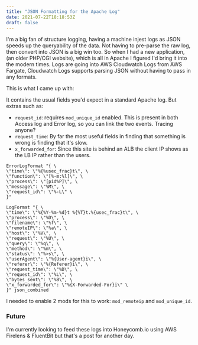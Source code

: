 ```yaml
---
title: "JSON Formatting for the Apache Log"
date: 2021-07-22T18:18:53Z
draft: false
---
```


I'm a big fan of structure logging, having a machine injest logs as JSON speeds up the queryability of the data. Not having to pre-parse the raw log, then convert into JSON is a big win too. So when I had a new application, (an older PHP/CGI website), which is all in Apache I figured I'd bring it into the modern times. Logs are going into AWS Cloudwatch Logs from AWS Fargate, Cloudwatch Logs supports parsing JSON without having to pass in any formats.

This is what I came up with:

It contains the usual fields you'd expect in a standard Apache log. But extras such as: 
* `request_id`: requires `mod_unique_id` enabled. This is present in both Access log and Error log, so you can link the two events. Tracing anyone?
* `request_time`: By far the most useful fields in finding that something is wrong is finding that it's slow.
* `x_forwarded_for`: Since this site is behind an ALB the client IP shows as the LB IP rather than the users.

```
ErrorLogFormat "{ \
\"time\": \"%{%usec_frac}t\", \
\"function\": \"[%-m:%l]\", \
\"process\": \"[pid%P]\", \
\"message\": \"%M\", \
\"request_id\": \"%-L\" \
}"

LogFormat "{ \
\"time\": \"%{%Y-%m-%d}t %{%T}t.%{usec_frac}t\", \
\"process\": \"%D\", \
\"filename\": \"%f\", \
\"remoteIP\": \"%a\", \
\"host\": \"%V\", \
\"request\": \"%U\", \
\"query\": \"%q\", \
\"method\": \"%m\", \
\"status\": \"%>s\", \
\"userAgent\": \"%{User-agent}i\", \
\"referer\": \"%{Referer}i\", \
\"request_time\": \"%D\", \
\"request_id\": \"%L\", \
\"bytes_sent\": \"%B\", \
\"x_forwarded_for\": \"%{X-Forwarded-For}i\" \
}" json_combined
```

I needed to enable 2 mods for this to work: `mod_remoteip` and `mod_unique_id`.

### Future
I'm currently looking to feed these logs into Honeycomb.io using AWS Firelens & FluentBit but that's a post for another day.
